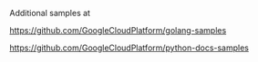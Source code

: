 Additional samples at

https://github.com/GoogleCloudPlatform/golang-samples

https://github.com/GoogleCloudPlatform/python-docs-samples

